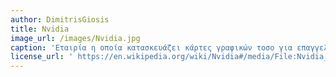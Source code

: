 ```yaml
---
author: DimitrisGiosis 
title: Nvidia
image_url: /images/Nvidia.jpg
caption: 'Εταιρία η οποία κατασκευάζει κάρτες γραφικών τοσο για επαγγελματικούς σκοπούς όσο και για ψυχαγωγικούς. '
license_url: ' https://en.wikipedia.org/wiki/Nvidia#/media/File:Nvidia_image_logo.svg '
---
```

